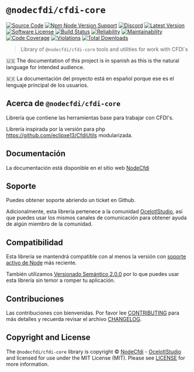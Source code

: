 # `@nodecfdi/cfdi-core`

[![Source Code][badge-source]][source]
[![Npm Node Version Support][badge-node-version]][node-version]
[![Discord][badge-discord]][discord]
[![Latest Version][badge-release]][release]
[![Software License][badge-license]][license]
[![Build Status][badge-build]][build]
[![Reliability][badge-reliability]][reliability]
[![Maintainability][badge-maintainability]][maintainability]
[![Code Coverage][badge-coverage]][coverage]
[![Violations][badge-violations]][violations]
[![Total Downloads][badge-downloads]][downloads]

> Library of `@nodecfdi/cfdi-core` tools and utilities for work with CFDI´s

:us: The documentation of this project is in spanish as this is the natural language for intended audience.

:mexico: La documentación del proyecto está en español porque ese es el lenguaje principal de los usuarios.

## Acerca de `@nodecfdi/cfdi-core`

Librería que contiene las herramientas base para trabajar con CFDI's.

Librería inspirada por la versión para php https://github.com/eclipxe13/CfdiUtils modularizada.

## Documentación

La documentación está disponible en el sitio web [NodeCfdi](https://nodecfdi.com/librarys/cfdi-core/getting-started/)

## Soporte

Puedes obtener soporte abriendo un ticket en Github.

Adicionalmente, esta librería pertenece a la comunidad [OcelotlStudio](https://ocelotlstudio.com), así que puedes usar los mismos canales de comunicación para obtener ayuda de algún miembro de la comunidad.

## Compatibilidad

Esta librería se mantendrá compatible con al menos la versión con
[soporte activo de Node](https://nodejs.org/es/about/releases/) más reciente.

También utilizamos [Versionado Semántico 2.0.0](https://semver.org/lang/es/) por lo que puedes usar esta librería sin temor a romper tu aplicación.

## Contribuciones

Las contribuciones con bienvenidas. Por favor lee [CONTRIBUTING][] para más detalles y recuerda revisar el archivo [CHANGELOG][].

## Copyright and License

The `@nodecfdi/cfdi-core` library is copyright © [NodeCfdi](https://github.com/nodecfdi) - [OcelotlStudio](https://ocelotlstudio.com) and licensed for use under the MIT License (MIT). Please see [LICENSE][] for more information.

[contributing]: https://github.com/nodecfdi/.github/blob/main/docs/CONTRIBUTING.md
[changelog]: https://github.com/nodecfdi/cfdi-core/blob/main/CHANGELOG.md
[source]: https://github.com/nodecfdi/cfdi-core
[node-version]: https://www.npmjs.com/package/@nodecfdi/cfdi-core
[discord]: https://discord.gg/AsqX8fkW2k
[release]: https://www.npmjs.com/package/@nodecfdi/cfdi-core
[license]: https://github.com/nodecfdi/cfdi-core/blob/main/LICENSE.md
[build]: https://github.com/nodecfdi/cfdi-core/actions/workflows/build.yml?query=branch:main
[reliability]: https://sonarcloud.io/component_measures?id=nodecfdi_cfdi-core&metric=Reliability
[maintainability]: https://sonarcloud.io/component_measures?id=nodecfdi_cfdi-core&metric=Maintainability
[coverage]: https://sonarcloud.io/component_measures?id=nodecfdi_cfdi-core&metric=Coverage
[violations]: https://sonarcloud.io/project/issues?id=nodecfdi_cfdi-core&resolved=false
[downloads]: https://www.npmjs.com/package/@nodecfdi/cfdi-core
[badge-source]: https://img.shields.io/badge/source-nodecfdi/cfdi--core-blue.svg?logo=github
[badge-node-version]: https://img.shields.io/node/v/@nodecfdi/cfdi-core.svg?logo=nodedotjs
[badge-discord]: https://img.shields.io/discord/459860554090283019?logo=discord
[badge-release]: https://img.shields.io/npm/v/@nodecfdi/cfdi-core.svg?logo=npm
[badge-license]: https://img.shields.io/github/license/nodecfdi/cfdi-core.svg?logo=open-source-initiative
[badge-build]: https://img.shields.io/github/actions/workflow/status/nodecfdi/cfdi-core/build.yml?branch=main
[badge-reliability]: https://sonarcloud.io/api/project_badges/measure?project=nodecfdi_cfdi-core&metric=reliability_rating
[badge-maintainability]: https://sonarcloud.io/api/project_badges/measure?project=nodecfdi_cfdi-core&metric=sqale_rating
[badge-coverage]: https://img.shields.io/sonar/coverage/nodecfdi_cfdi-core/main?logo=sonarcloud&server=https%3A%2F%2Fsonarcloud.io
[badge-violations]: https://img.shields.io/sonar/violations/nodecfdi_cfdi-core/main?format=long&logo=sonarcloud&server=https%3A%2F%2Fsonarcloud.io
[badge-downloads]: https://img.shields.io/npm/dm/@nodecfdi/cfdi-core.svg?logo=npm
